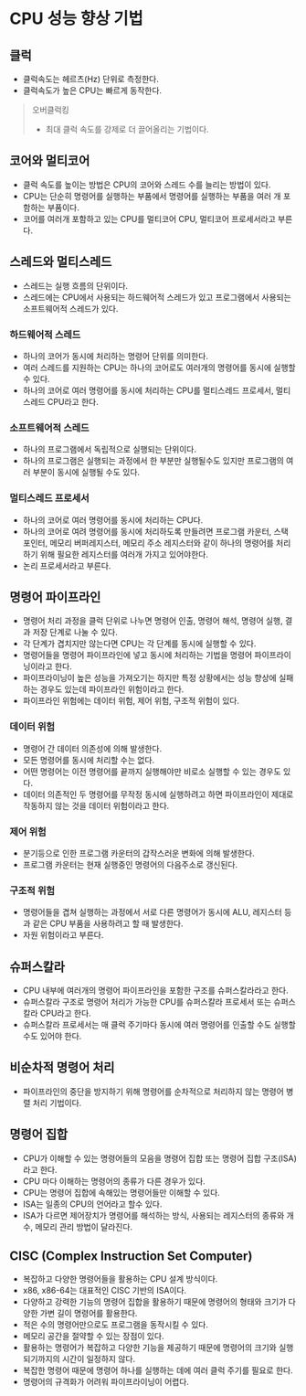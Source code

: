 # CPU 성능 향상 기법

## 클럭

- 클럭속도는 헤르츠(Hz) 단위로 측정한다.
- 클럭속도가 높은 CPU는 빠르게 동작한다.

> 오버클럭킹
>
> - 최대 클럭 속도를 강제로 더 끌어올리는 기법이다.

## 코어와 멀티코어

- 클럭 속도를 높이는 방법은 CPU의 코어와 스레드 수를 늘리는 방법이 있다.
- CPU는 단순히 명령어를 실행하는 부품에서 명령어를 실행하는 부품을 여러 개 포함하는 부품이다.
- 코어를 여러개 포함하고 있는 CPU를 멀티코어 CPU, 멀티코어 프로세서라고 부른다.

## 스레드와 멀티스레드

- 스레드는 실행 흐름의 단위이다.
- 스레드에는 CPU에서 사용되는 하드웨어적 스레드가 있고 프로그램에서 사용되는 소프트웨어적 스레드가 있다.

### 하드웨어적 스레드

- 하나의 코어가 동시에 처리하는 명령어 단위를 의미한다.
- 여러 스레드를 지원하는 CPU는 하나의 코어로도 여러개의 명령어를 동시에 실행할 수 있다.
- 하나의 코어로 여러 명령어를 동시에 처리하는 CPU를 멀티스레드 프로세서, 멀티스레드 CPU라고 한다.

### 소프트웨어적 스레드

- 하나의 프로그램에서 독립적으로 실행되는 단위이다.
- 하나의 프로그램은 실행되는 과정에서 한 부분만 실행될수도 있지만 프로그램의 여러 부분이 동시에 실행될 수도 있다.

### 멀티스레드 프로세서

- 하나의 코어로 여러 명령어를 동시에 처리하는 CPU다.
- 하나의 코어로 여려 명령어를 동시에 처리하도록 만들려면 프로그램 카운터, 스택 포인터, 메모리 버퍼레지스터, 메모리 주소 레지스터와 같이 하나의 명령어를 처리하기 위해 필요한 레지스터를 여러개 가지고 있어야한다.
- 논리 프로세서라고 부른다.

## 명령어 파이프라인

- 명령어 처리 과정을 클럭 단위로 나누면 명령어 인출, 명령어 해석, 명령어 실행, 결과 저장 단계로 나눌 수 있다.
- 각 단계가 겹치지만 않는다면 CPU는 각 단계를 동시에 실행할 수 있다.
- 명령어들을 명령어 파이프라인에 넣고 동시에 처리하는 기법을 명령어 파이프라이닝이라고 한다.
- 파이프라이닝이 높은 성능을 가져오기는 하지만 특정 상황에서는 성능 향상에 실패하는 경우도 있는데 파이프라인 위험이라고 한다.
- 파이프라인 위험에는 데이터 위험, 제어 위험, 구조적 위험이 있다.

### 데이터 위험

- 명령어 간 데이터 의존성에 의해 발생한다.
- 모든 명령어를 동시에 처리할 수는 없다.
- 어떤 명령어는 이전 명령어를 끝까지 실행해야만 비로소 실행할 수 있는 경우도 있다.
- 데이터 의존적인 두 명령어를 무작정 동시에 실행하려고 하면 파이프라인이 제대로 작동하지 않는 것을 데이터 위험이라고 한다.

### 제어 위험

- 분기등으로 인한 프로그램 카운터의 갑작스러운 변화에 의해 발생한다.
- 프로그램 카운터는 현재 실행중인 명령어의 다음주소로 갱신된다.

### 구조적 위험

- 명령어들을 겹쳐 실행하는 과정에서 서로 다른 명령어가 동시에 ALU, 레지스터 등과 같은 CPU 부품을 사용하려고 할 때 발생한다.
- 자원 위험이라고 부른다.

## 슈퍼스칼라

- CPU 내부에 여러개의 명령어 파이프라인을 포함한 구조를 슈퍼스칼라라고 한다.
- 슈퍼스칼라 구조로 명령어 처리가 가능한 CPU를 슈퍼스칼라 프로세서 또는 슈퍼스칼라 CPU라고 한다.
- 슈퍼스칼라 프로세서는 매 클럭 주기마다 동시에 여러 명령어를 인출할 수도 실행할 수도 있어야 한다.

## 비순차적 명령어 처리

- 파이프라인의 중단을 방지하기 위해 명령어를 순차적으로 처리하지 않는 명령어 병렬 처리 기법이다.

## 명령어 집합

- CPU가 이해할 수 있는 명령어들의 모음을 명령어 집합 또는 명령어 집합 구조(ISA)라고 한다.
- CPU 마다 이해하는 명령어의 종류가 다른 경우가 있다.
- CPU는 명령어 집합에 속해있는 명령어들만 이해할 수 있다.
- ISA는 일종의 CPU의 언어라고 할수 있다.
- ISA가 다르면 제어장치가 명령어를 해석하는 방식, 사용되는 레지스터의 종류와 개수, 메모리 관리 방법이 달라진다.

## CISC (Complex Instruction Set Computer)

- 복잡하고 다양한 명령어들을 활용하는 CPU 설계 방식이다.
- x86, x86-64는 대표적인 CISC 기반의 ISA이다.
- 다양하고 강력한 기능의 명령어 집합을 활용하기 때문에 명령어의 형태와 크기가 다양한 가변 길이 명령어를 활용한다.
- 적은 수의 명령어만으로도 프로그램을 동작시킬 수 있다.
- 메모리 공간을 절약할 수 있는 장점이 있다.
- 활용하는 명령어가 복잡하고 다양한 기능을 제공하기 때문에 명령어의 크기와 실행되기까지의 시간이 일정하지 않다.
- 복잡한 명령어 때문에 명령어 하나를 실행하는 데에 여러 클럭 주기를 필요로 한다.
- 명령어의 규격화가 어려워 파이프라이닝이 어렵다.
